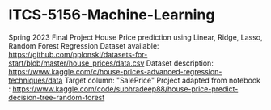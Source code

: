 # ITCS-5156-Machine-Learning
Spring 2023
Final Project
House Price prediction using Linear, Ridge, Lasso, Random Forest Regression 
Dataset available: https://github.com/pplonski/datasets-for-start/blob/master/house_prices/data.csv
Dataset description: https://www.kaggle.com/c/house-prices-advanced-regression-techniques/data
Target column: "SalePrice"
Project adapted from notebook : https://www.kaggle.com/code/subhradeep88/house-price-predict-decision-tree-random-forest
